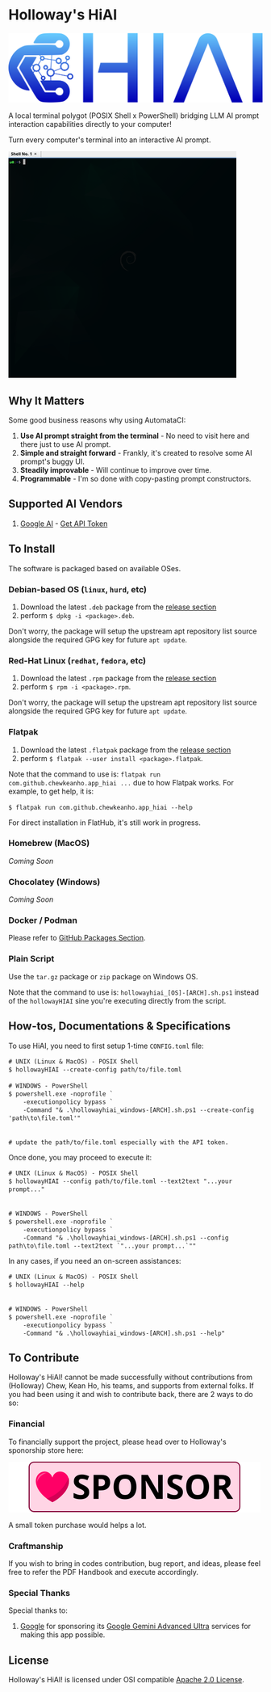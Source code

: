 # Holloway's HiAI
[![hollowayHIAI](src/icons/banner_1200x330.svg)](#holloways-hiai)

A local terminal polygot (POSIX Shell x PowerShell) bridging LLM AI prompt
interaction capabilities directly to your computer!

Turn every computer's terminal into an interactive AI prompt.

[![hollowayHIAI-demo-debian](src/screenshots/hiAI-demo-debian.gif)](#holloways-hiai)




## Why It Matters

Some good business reasons why using AutomataCI:

1. **Use AI prompt straight from the terminal** - No need to visit here and
   there just to use AI prompt.
2. **Simple and straight forward** - Frankly, it's created to resolve some AI
    prompt's buggy UI.
3. **Steadily improvable** - Will continue to improve over time.
4. **Programmable** - I'm so done with copy-pasting prompt constructors.




## Supported AI Vendors

1. [Google AI](https://ai.google.dev/docs/gemini_api_overview) - [Get API Token](https://gemini.google.com/app)




## To Install

The software is packaged based on available OSes.



### Debian-based OS (`linux`, `hurd`, etc)

1. Download the latest `.deb` package from the [release section](https://github.com/ChewKeanHo/APP_hiAI/releases)
2. perform `$ dpkg -i <package>.deb`.

Don't worry, the package will setup the upstream apt repository list source
alongside the required GPG key for future `apt update`.



### Red-Hat Linux (`redhat`, `fedora`, etc)

1. Download the latest `.rpm` package from the [release section](https://github.com/ChewKeanHo/APP_hiAI/releases)
2. perform `$ rpm -i <package>.rpm`.

Don't worry, the package will setup the upstream apt repository list source
alongside the required GPG key for future `apt update`.



### Flatpak

1. Download the latest `.flatpak` package from the [release section](https://github.com/ChewKeanHo/APP_hiAI/releases)
2. perform `$ flatpak --user install <package>.flatpak`.

Note that the command to use is:
`flatpak run com.github.chewkeanho.app_hiai ...` due to how Flatpak works. For
example, to get help, it is:

`$ flatpak run com.github.chewkeanho.app_hiai --help`

For direct installation in FlatHub, it's still work in progress.



### Homebrew (MacOS)

*Coming Soon*



### Chocolatey (Windows)

*Coming Soon*



### Docker / Podman

Please refer to [GitHub Packages Section](https://github.com/ChewKeanHo/APP_hiAI/pkgs/container/hollowayhiai).



### Plain Script

Use the `tar.gz` package or `zip` package on Windows OS.

Note that the command to use is: `hollowayhiai_[OS]-[ARCH].sh.ps1` instead of
the `hollowayHIAI` sine you're executing directly from the script.




## How-tos, Documentations & Specifications

To use HiAI, you need to first setup 1-time `CONFIG.toml` file:

```
# UNIX (Linux & MacOS) - POSIX Shell
$ hollowayHIAI --create-config path/to/file.toml

# WINDOWS - PowerShell
$ powershell.exe -noprofile `
	-executionpolicy bypass `
	-Command "& .\hollowayhiai_windows-[ARCH].sh.ps1 --create-config 'path\to\file.toml'"


# update the path/to/file.toml especially with the API token.
```

Once done, you may proceed to execute it:

```
# UNIX (Linux & MacOS) - POSIX Shell
$ hollowayHIAI --config path/to/file.toml --text2text "...your prompt..."


# WINDOWS - PowerShell
$ powershell.exe -noprofile `
	-executionpolicy bypass `
	-Command "& .\hollowayhiai_windows-[ARCH].sh.ps1 --config path\to\file.toml --text2text `"...your prompt...`""
```

In any cases, if you need an on-screen assistances:
```
# UNIX (Linux & MacOS) - POSIX Shell
$ hollowayHIAI --help


# WINDOWS - PowerShell
$ powershell.exe -noprofile `
	-executionpolicy bypass `
	-Command "& .\hollowayhiai_windows-[ARCH].sh.ps1 --help"
```




## To Contribute

Holloway's HiAI! cannot be made successfully without contributions from
(Holloway) Chew, Kean Ho, his teams, and supports from external folks. If you
had been using it and wish to contribute back, there are 2 ways to do so:



### Financial

To financially support the project, please head over to Holloway's sponorship
store here:

[![Sponsor](.github/images/sponsor_en_210x50.svg)](https://github.com/sponsors/hollowaykeanho)

A small token purchase would helps a lot.



### Craftmanship

If you wish to bring in codes contribution, bug report, and ideas, please feel
free to refer the PDF Handbook and execute accordingly.



### Special Thanks

Special thanks to:

1. [Google](https://gemini.google.com/) for sponsoring its
[Google Gemini Advanced Ultra](https://ai.google.dev/pricing) services
for making this app possible.




## License
Holloway's HiAI! is licensed under OSI compatible
[Apache 2.0 License](LICENSE.txt).
